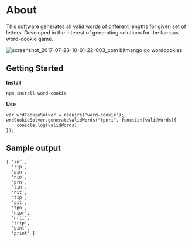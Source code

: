 # About

This software generates all valid words of different lengths for given set of letters. Developed in the interest of generating solutions for the famous word-cookie game.

![screenshot_2017-07-23-10-01-22-003_com bitmango go wordcookies](https://user-images.githubusercontent.com/8801972/28496651-6e147eea-6f8e-11e7-888c-798ff757bb76.png)


## Getting Started

**Install**

```
npm install word-cookie
```

**Use**

```
var wrdCookieSolver = require('word-cookie');
wrdCookieSolver.generateValidWords("tpnri", function(validWords){
	console.log(validWords);
});
```

## Sample output

```
[ 'inr',
  'rip',
  'pin',
  'nip',
  'prn',
  'tin',
  'nit',
  'tip',
  'pit',
  'tpn',
  'nipr',
  'nrti',
  'trip',
  'pint',
  'print' ]
```
